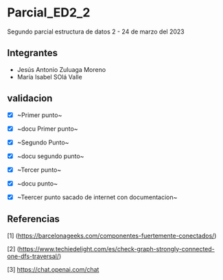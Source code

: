 # Parcial_ED2_2
Segundo parcial estructura de datos 2 - 24 de marzo del 2023
## Integrantes
- Jesús Antonio Zuluaga Moreno
- María Isabel SOlá Valle

## validacion
- [x] ~Primer punto~
- [x] ~docu Primer punto~
- [x] ~Segundo Punto~
- [x] ~docu segundo punto~
- [x] ~Tercer punto~
- [x] ~docu punto~
- [x] ~Teercer punto sacado de internet con documentacion~


## Referencias 
[1] (https://barcelonageeks.com/componentes-fuertemente-conectados/)

[2] (https://www.techiedelight.com/es/check-graph-strongly-connected-one-dfs-traversal/)

[3] https://chat.openai.com/chat

